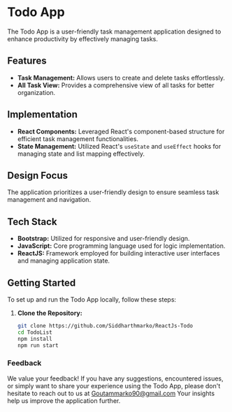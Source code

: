 # Todo App

The Todo App is a user-friendly task management application designed to enhance productivity by effectively managing tasks.

## Features

- **Task Management:** Allows users to create and delete tasks effortlessly.
- **All Task View:** Provides a comprehensive view of all tasks for better organization.

## Implementation

- **React Components:** Leveraged React's component-based structure for efficient task management functionalities.
- **State Management:** Utilized React's `useState` and `useEffect` hooks for managing state and list mapping effectively.

## Design Focus

The application prioritizes a user-friendly design to ensure seamless task management and navigation.

## Tech Stack

- **Bootstrap:** Utilized for responsive and user-friendly design.
- **JavaScript:** Core programming language used for logic implementation.
- **ReactJS:** Framework employed for building interactive user interfaces and managing application state.

## Getting Started

To set up and run the Todo App locally, follow these steps:

1. **Clone the Repository:**
   ```bash
   git clone https://github.com/Siddharthmarko/ReactJs-Todo
   cd TodoList
   npm install
   npm run start

### Feedback
We value your feedback! If you have any suggestions, encountered issues, or simply want to share your experience using the Todo App, please don't hesitate to reach out to us at Goutammarko90@gmail.com Your insights help us improve the application further.
